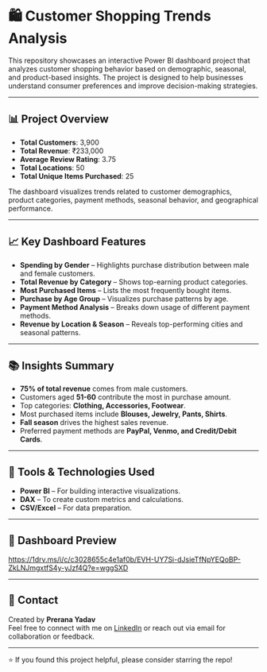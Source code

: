 
# 🛍️ Customer Shopping Trends Analysis

This repository showcases an interactive Power BI dashboard project that analyzes customer shopping behavior based on demographic, seasonal, and product-based insights. The project is designed to help businesses understand consumer preferences and improve decision-making strategies.

---

## 📊 Project Overview

- **Total Customers**: 3,900  
- **Total Revenue**: ₹233,000  
- **Average Review Rating**: 3.75  
- **Total Locations**: 50  
- **Total Unique Items Purchased**: 25  

The dashboard visualizes trends related to customer demographics, product categories, payment methods, seasonal behavior, and geographical performance.

---

## 📈 Key Dashboard Features

- **Spending by Gender** – Highlights purchase distribution between male and female customers.
- **Total Revenue by Category** – Shows top-earning product categories.
- **Most Purchased Items** – Lists the most frequently bought items.
- **Purchase by Age Group** – Visualizes purchase patterns by age.
- **Payment Method Analysis** – Breaks down usage of different payment methods.
- **Revenue by Location & Season** – Reveals top-performing cities and seasonal patterns.

---

## 📚 Insights Summary

- **75% of total revenue** comes from male customers.
- Customers aged **51-60** contribute the most in purchase amount.
- Top categories: **Clothing, Accessories, Footwear**.
- Most purchased items include **Blouses, Jewelry, Pants, Shirts**.
- **Fall season** drives the highest sales revenue.
- Preferred payment methods are **PayPal, Venmo, and Credit/Debit Cards**.

---

## 🧠 Tools & Technologies Used

- **Power BI** – For building interactive visualizations.
- **DAX** – To create custom metrics and calculations.
- **CSV/Excel** – For data preparation.

---

## 📸 Dashboard Preview

https://1drv.ms/i/c/c3028655c4e1af0b/EVH-UY7Si-dJsieTfNpYEQoBP-ZkLNJmgxtfS4y-yJzf4Q?e=wggSXD

---

## 📩 Contact

Created by **Prerana Yadav**  
Feel free to connect with me on [LinkedIn](https://www.linkedin.com/in/preranayadav) or reach out via email for collaboration or feedback.

---

⭐ If you found this project helpful, please consider starring the repo!

